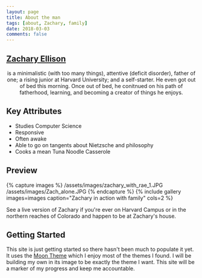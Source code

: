 ```yaml
---
layout: page
title: About the man
tags: [about, Zachary, family]
date: 2018-03-03
comments: false
---
```

## [Zachary Ellison](zacharyellison.com)
<center>is a minimalistic (with too many things), attentive (deficit disorder), father of one; a rising junior at Harvard University; and a self-starter. He even got out of bed this morning. Once out of bed, he conitnued on his path of fatherhood, learning, and becoming a creator of things he enjoys.</center>

## Key Attributes
* Studies Computer Science
* Responsive
* Often awake
* Able to go on tangents about Nietzsche and philosophy
* Cooks a mean Tuna Noodle Casserole

## Preview

{% capture images %}
    /assets/images/zachary_with_rae_1.JPG
    /assets/images/Zach_alone.JPG
{% endcapture %}
{% include gallery images=images caption="Zachary in action with family" cols=2 %}

See a live version of Zachary if you're ever on Harvard Campus or in the northern reaches of Colorado and happen to be at Zachary's house.

## Getting Started

This site is just getting started so there hasn't been much to populate it yet. It uses the [Moon Theme](http://taylantatli.github.io/Moon/) which I enjoy most of the themes I found. I will be building my own in its image to be exactly the theme I want. This site will be a marker of my progress and keep me accountable.
